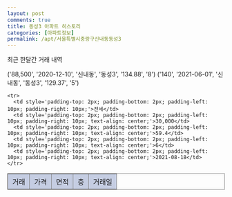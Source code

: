 ```yaml
---
layout: post
comments: true
title: 동성3 아파트 히스토리
categories: [아파트정보]
permalink: /apt/서울특별시중랑구신내동동성3
---
```


최근 한달간 거래 내역

('88,500', '2020-12-10', '신내동', '동성3', '134.88', '8')
('140', '2021-06-01', '신내동', '동성3', '129.37', '5')



<font size='small'>
<table cellpadding='10' cellspacing='10px' border='1' style='border-collapse:collapse; border:1px gray solid;'>
    <tr style='background-color: rgba(114, 132, 186,0.4);'>
      <td style='padding-top: 5px; padding-bottom: 5px; padding-left: 10px; padding-right: 10px;'>거래</td>
      <td style='padding-top: 5px; padding-bottom: 5px; padding-left: 10px; padding-right: 10px;'>가격</td>
      <td style='padding-top: 5px; padding-bottom: 5px; padding-left: 10px; padding-right: 10px;'>면적</td>
      <td style='padding-top: 5px; padding-bottom: 5px; padding-left: 10px; padding-right: 10px;'>층</td>
      <td style='padding-top: 5px; padding-bottom: 5px; padding-left: 10px; padding-right: 10px;'>거래일</td>
    </tr>

    <tr>
      <td style='padding-top: 2px; padding-bottom: 2px; padding-left: 10px; padding-right: 10px;'>전세</td>
      <td style='padding-top: 2px; padding-bottom: 2px; padding-left: 10px; padding-right: 10px; text-align: center;'>30,000</td>
      <td style='padding-top: 2px; padding-bottom: 2px; padding-left: 10px; padding-right: 10px; text-align: center;'>59.4</td>
      <td style='padding-top: 2px; padding-bottom: 2px; padding-left: 10px; padding-right: 10px; text-align: center;'>6</td>
      <td style='padding-top: 2px; padding-bottom: 2px; padding-left: 10px; padding-right: 10px; text-align: center;'>2021-08-18</td>
    </tr>
      
</table>
</font>

